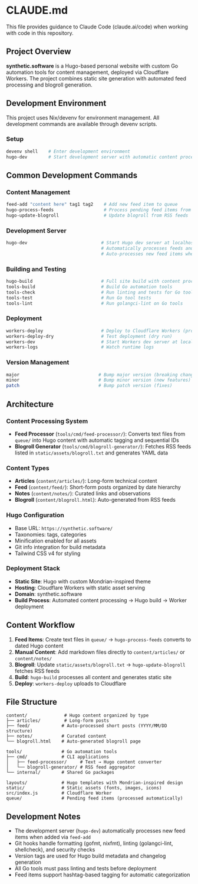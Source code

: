 # CLAUDE.md

This file provides guidance to Claude Code (claude.ai/code) when working with code in this repository.

## Project Overview

**synthetic.software** is a Hugo-based personal website with custom Go automation tools for content management, deployed via Cloudflare Workers. The project combines static site generation with automated feed processing and blogroll generation.

## Development Environment

This project uses Nix/devenv for environment management. All development commands are available through devenv scripts.

### Setup
```bash
devenv shell    # Enter development environment
hugo-dev        # Start development server with automatic content processing
```

## Common Development Commands

### Content Management
```bash
feed-add "content here" tag1 tag2    # Add new feed item to queue
hugo-process-feeds                   # Process pending feed items from queue/
hugo-update-blogroll                 # Update blogroll from RSS feeds
```

### Development Server
```bash
hugo-dev                            # Start Hugo dev server at localhost:1313
                                    # Automatically processes feeds and updates blogroll
                                    # Auto-processes new feed items when added
```

### Building and Testing
```bash
hugo-build                          # Full site build with content processing
tools-build                         # Build Go automation tools
tools-check                         # Run linting and tests for Go tools
tools-test                          # Run Go tool tests
tools-lint                          # Run golangci-lint on Go tools
```

### Deployment
```bash
workers-deploy                      # Deploy to Cloudflare Workers (production)
workers-deploy-dry                  # Test deployment (dry run)
workers-dev                         # Start Workers dev server at localhost:8787
workers-logs                        # Watch runtime logs
```

### Version Management
```bash
major                              # Bump major version (breaking changes)
minor                              # Bump minor version (new features)  
patch                              # Bump patch version (fixes)
```

## Architecture

### Content Processing System
- **Feed Processor** (`tools/cmd/feed-processor/`): Converts text files from `queue/` into Hugo content with automatic tagging and sequential IDs
- **Blogroll Generator** (`tools/cmd/blogroll-generator/`): Fetches RSS feeds listed in `static/assets/blogroll.txt` and generates YAML data

### Content Types
- **Articles** (`content/articles/`): Long-form technical content
- **Feed** (`content/feed/`): Short-form posts organized by date hierarchy
- **Notes** (`content/notes/`): Curated links and observations
- **Blogroll** (`content/blogroll.html`): Auto-generated from RSS feeds

### Hugo Configuration
- Base URL: `https://synthetic.software/`
- Taxonomies: tags, categories
- Minification enabled for all assets
- Git info integration for build metadata
- Tailwind CSS v4 for styling

### Deployment Stack
- **Static Site**: Hugo with custom Mondrian-inspired theme
- **Hosting**: Cloudflare Workers with static asset serving
- **Domain**: synthetic.software
- **Build Process**: Automated content processing → Hugo build → Worker deployment

## Content Workflow

1. **Feed Items**: Create text files in `queue/` → `hugo-process-feeds` converts to dated Hugo content
2. **Manual Content**: Add markdown files directly to `content/articles/` or `content/notes/`
3. **Blogroll**: Update `static/assets/blogroll.txt` → `hugo-update-blogroll` fetches RSS feeds
4. **Build**: `hugo-build` processes all content and generates static site
5. **Deploy**: `workers-deploy` uploads to Cloudflare

## File Structure

```
content/              # Hugo content organized by type
├── articles/         # Long-form posts
├── feed/            # Auto-processed short posts (YYYY/MM/DD structure)
├── notes/           # Curated content
└── blogroll.html    # Auto-generated blogroll page

tools/               # Go automation tools
├── cmd/             # CLI applications
│   ├── feed-processor/     # Text → Hugo content converter
│   └── blogroll-generator/ # RSS feed aggregator
└── internal/        # Shared Go packages

layouts/             # Hugo templates with Mondrian-inspired design
static/              # Static assets (fonts, images, icons)
src/index.js         # Cloudflare Worker
queue/               # Pending feed items (processed automatically)
```

## Development Notes

- The development server (`hugo-dev`) automatically processes new feed items when added via `feed-add`
- Git hooks handle formatting (gofmt, nixfmt), linting (golangci-lint, shellcheck), and security checks
- Version tags are used for Hugo build metadata and changelog generation
- All Go tools must pass linting and tests before deployment
- Feed items support hashtag-based tagging for automatic categorization